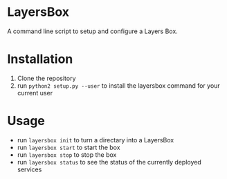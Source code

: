 # LayersBox
A command line script to setup and configure a Layers Box.

# Installation
1. Clone the repository
2. run `python2 setup.py --user` to install the layersbox command for your current user

# Usage
* run `layersbox init` to turn a directary into a LayersBox
* run `layersbox start` to start the box
* run `layersbox stop` to stop the box
* run `layersbox status` to see the status of the currently deployed services
